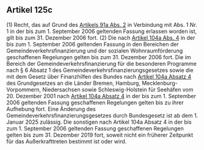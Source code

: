 ## Artikel 125c

(1) Recht, das auf Grund des [Artikels 91a Abs. 2](#artikel-91a) in Verbindung mit Abs. 1 Nr. 1 in der bis zum 1. September 2006 geltenden Fassung erlassen worden ist, gilt bis zum 31. Dezember 2006 fort.
(2) Die nach [Artikel 104a Abs. 4](#artikel-104a) in der bis zum 1. September 2006 geltenden Fassung in den Bereichen der Gemeindeverkehrsfinanzierung und der sozialen Wohnraumförderung geschaffenen Regelungen gelten bis zum 31. Dezember 2006 fort.
Die im Bereich der Gemeindeverkehrsfinanzierung für die besonderen Programme nach § 6 Absatz 1 des Gemeindeverkehrsfinanzierungsgesetzes sowie die mit dem Gesetz über Finanzhilfen des Bundes nach [Artikel 104a Absatz 4](#artikel-104a) des Grundgesetzes an die Länder Bremen, Hamburg,  Mecklenburg-Vorpommern,  Niedersachsen sowie Schleswig-Holstein für Seehäfen vom 20. Dezember 2001 nach [Artikel 104a Absatz 4](#artikel-104a) in der bis zum 1. September 2006 geltenden Fassung geschaffenen Regelungen gelten bis zu ihrer Aufhebung fort. Eine Änderung des Gemeindeverkehrsfinanzierungsgesetzes durch Bundesgesetz ist ab dem 1. Januar 2025 zulässig. Die sonstigen nach Artikel 104a Absatz 4 in der bis zum 1. September 2006 geltenden Fassung geschaffenen Regelungen gelten bis zum 31. Dezember 2019 fort, soweit nicht ein früherer Zeitpunkt für das Außerkrafttreten bestimmt ist oder wird.
